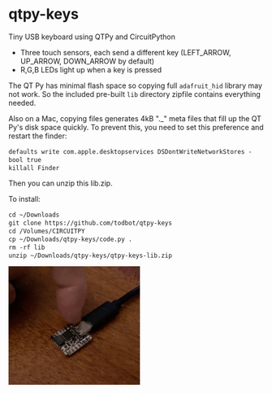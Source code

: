 # qtpy-keys
Tiny USB keyboard using QTPy and CircuitPython

- Three touch sensors, each send a different key (LEFT_ARROW, UP_ARROW, DOWN_ARROW by default)
- R,G,B LEDs light up when a key is pressed

The QT Py has minimal flash space so copying full `adafruit_hid` library
may not work. So the included pre-built `lib` directory zipfile
contains everything needed.

Also on a Mac, copying files generates 4kB "._" meta files that fill up the
QT Py's disk space quickly.  To prevent this, you need to set this preference and
restart the finder:
```
defaults write com.apple.desktopservices DSDontWriteNetworkStores -bool true
killall Finder
```
Then you can unzip this lib.zip.

To install:

```
cd ~/Downloads
git clone https://github.com/todbot/qtpy-keys
cd /Volumes/CIRCUITPY
cp ~/Downloads/qtpy-keys/code.py .
rm -rf lib
unzip ~/Downloads/qtpy-keys/qtpy-keys-lib.zip 
```
<img src="qtpy-keys-demo.gif"/>


